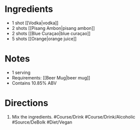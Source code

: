 # Ingredients
- 1 shot [[Vodka|vodka]]
- 2 shots [[Pisang Ambon|pisang ambon]]
- 2 shots [[Blue Curaçao|blue curaçao]]
- 5 shots [[Orange|orange juice]]
# Notes
- 1 serving
- Requirements: [[Beer Mug|beer mug]]
- Contains 10.85% ABV
# Directions
1. Mix the ingredients.
#Course/Drink  #Course/Drink/Alcoholic  #Source/DeBolk  #Diet/Vegan 